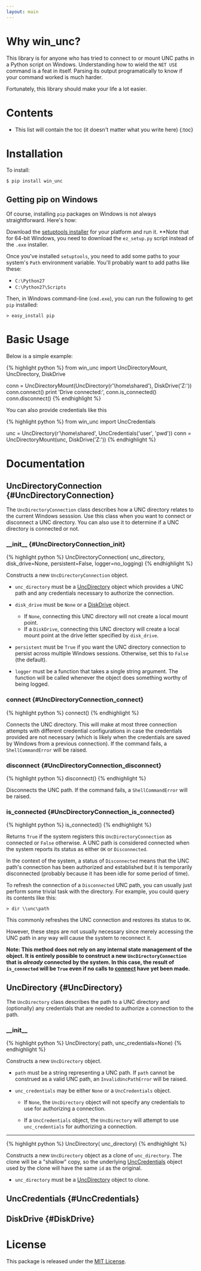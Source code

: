 ```yaml
---
layout: main
---
```


Why win_unc?
============

This library is for anyone who has tried to connect to or mount UNC paths in a Python
script on Windows. Understanding how to wield the `NET USE` command is a feat
in itself. Parsing its output programatically to know if your command worked is much
harder.

Fortunately, this library should make your life a lot easier.


Contents
========

* This list will contain the toc (it doesn't matter what you write here)
{:toc}


Installation
============

To install:

    $ pip install win_unc


Getting pip on Windows
----------------------

Of course, installing `pip` packages on Windows is not always straightforward.
Here's how:

Download the [setuptools installer](http://pypi.python.org/pypi/setuptools) for your platform and
run it. **Note that for 64-bit Windows, you need to download the `ez_setup.py` script instead of
the `.exe` installer.

Once you've installed `setuptools`, you need to add some paths to your system's `Path`
environment variable. You'll probably want to add paths like these:

*	`C:\Python27`
*	`C:\Python27\Scripts`

Then, in Windows command-line (`cmd.exe`), you can run the following to get `pip`
installed:

    > easy_install pip


Basic Usage
===========

Below is a simple example:

{% highlight python %}
from win_unc import UncDirectoryMount, UncDirectory, DiskDrive

conn = UncDirectoryMount(UncDirectory(r'\\home\shared'), DiskDrive('Z:'))
conn.connect()
print 'Drive connected:', conn.is_connected()
conn.disconnect()
{% endhighlight %}

You can also provide credentials like this

{% highlight python %}
from win_unc import UncCredentials

unc = UncDirectory(r'\\home\shared', UncCredentials('user', 'pwd'))
conn = UncDirectoryMount(unc, DiskDrive('Z:'))
{% endhighlight %}


Documentation
=============

UncDirectoryConnection {#UncDirectoryConnection}
----------------------

The `UncDirectoryConnection` class describes how a UNC directory relates to the current
Windows sesssion. Use this class when you want to connect or disconnect a UNC directory. You can
also use it to determine if a UNC directory is connected or not.


### \_\_init\_\_ {#UncDirectoryConnection_init}

{% highlight python %}
UncDirectoryConnection(
    unc_directory,
    disk_drive=None,
    persistent=False,
    logger=no_logging)
{% endhighlight %}

Constructs a new `UncDirectoryConnection` object.

*	`unc_directory` must be a [UncDirectory][] object which provides a UNC path and
	any credentials necessary to authorize the connection.

*	`disk_drive` must be `None` or a [DiskDrive][] object.
	*	If `None`, connecting this UNC directory will not create a local mount point.
	*	If a `DiskDrive`, connecting this UNC directory will create a local mount point at the
		drive letter specified by `disk_drive`.

*	`persistent` must be `True` if you want the UNC directory connection to persist across
	multiple Windows sessions. Otherwise, set this to `False` (the default).

*	`logger` must be a function that takes a single string argument. The function will be called
	whenever the object does something worthy of being logged.


### connect {#UncDirectoryConnection_connect}

{% highlight python %}
connect()
{% endhighlight %}

Connects the UNC directory. This will make at most three connection attempts with different
credential configurations in case the credentials provided are not necessary (which is likely
when the credentials are saved by Windows from a previous connection). If the command fails, a
`ShellCommandError` will be raised.

### disconnect {#UncDirectoryConnection_disconnect}

{% highlight python %}
disconnect()
{% endhighlight %}

Disconnects the UNC path. If the command fails, a `ShellCommandError` will be raised.


### is_connected {#UncDirectoryConnection_is_connected}

{% highlight python %}
is_connected()
{% endhighlight %}

Returns `True` if the system registers this `UncDirectoryConnection` as connected or `False`
otherwise. A UNC path is considered connected when the system reports its status as either `OK` or
`Disconnected`.

In the context of the system, a status of `Disconnected` means that the UNC path's connection has
been authorized and established but it is temporarily disconnected (probably because it has been
idle for some period of time).

To refresh the connection of a `Disconnected` UNC path, you can usually just perform some trivial
task with the directory. For example, you could query its contents like this:

    > dir \\unc\path

This commonly refreshes the UNC connection and restores its status to `OK`.

However, these steps are not usually necessary since merely accessing the UNC path in any way will
cause the system to reconnect it.

**Note: This method does not rely on any internal state management of the object. It is entirely
possible to construct a new `UncDirectoryConnection` that is *already* connected by the system.
In this case, the result of `is_connected` will be `True` even if no calls to
[connect](#UncDirectoryConnection_connect) have yet been made.**


UncDirectory {#UncDirectory}
------------

The `UncDirectory` class describes the path to a UNC directory and (optionally) any credentials
that are needed to authorize a connection to the path.

### \_\_init\_\_

{% highlight python %}
UncDirectory(
    path,
    unc_credentials=None)
{% endhighlight %}

Constructs a new `UncDirectory` object.

*	`path` must be a string representing a UNC path. If `path` cannot be construed as a valid UNC
	path, an `InvalidUncPathError` will be raised.

*	`unc_credentials` may be either `None` or a `UncCredentials` object.

	*	If `None`, the `UncDirectory` object will not specify any credentials to use for
		authorizing a connection.

	*	If a `UncCredentials` object, the `UncDirectory` will attempt to use `unc_credentials` for
		authorizing a connection.

-----

{% highlight python %}
UncDirectory(
    unc_directory)
{% endhighlight %}

Constructs a new `UncDirectory` object as a clone of `unc_directory`. The clone will be a "shallow"
copy, so the underlying [UncCredentials][] object used by the clone will have the same `id` as the
original.

*	`unc_directory` must be a [UncDirectory][] object to clone.


UncCredentials {#UncCredentials}
--------------


DiskDrive {#DiskDrive}
---------


[DiskDrive]: #DiskDrive
[UncCredentials]: #UncCredentials
[UncDirectory]: #UncDirectory
[UncDirectoryConnection]: #UncDirectoryConnection


License
=======
This package is released under the [MIT License](http://www.opensource.org/licenses/mit-license.php).

